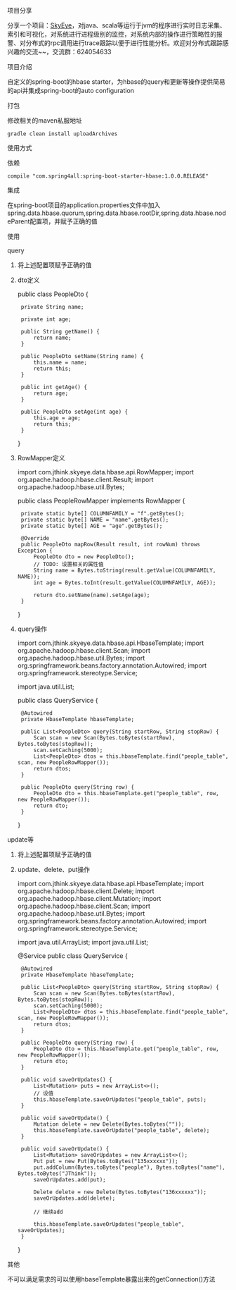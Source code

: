 项目分享

分享一个项目：[SkyEye](https://github.com/JThink/SkyEye)，对java、scala等运行于jvm的程序进行实时日志采集、索引和可视化，对系统进行进程级别的监控，对系统内部的操作进行策略性的报警、对分布式的rpc调用进行trace跟踪以便于进行性能分析。欢迎对分布式跟踪感兴趣的交流~~，交流群：624054633

项目介绍

自定义的spring-boot的hbase starter，为hbase的query和更新等操作提供简易的api并集成spring-boot的auto configuration

打包

修改相关的maven私服地址

    gradle clean install uploadArchives

使用方式

依赖

    compile "com.spring4all:spring-boot-starter-hbase:1.0.0.RELEASE"

集成

在spring-boot项目的application.properties文件中加入spring.data.hbase.quorum,spring.data.hbase.rootDir,spring.data.hbase.nodeParent配置项，并赋予正确的值

使用

query

1. 将上述配置项赋予正确的值
2. dto定义

    public class PeopleDto {
    
        private String name;
    
        private int age;
    
        public String getName() {
            return name;
        }
    
        public PeopleDto setName(String name) {
            this.name = name;
            return this;
        }
    
        public int getAge() {
            return age;
        }
    
        public PeopleDto setAge(int age) {
            this.age = age;
            return this;
        }
    }

1. RowMapper定义

    import com.jthink.skyeye.data.hbase.api.RowMapper;
    import org.apache.hadoop.hbase.client.Result;
    import org.apache.hadoop.hbase.util.Bytes;
    
    public class PeopleRowMapper implements RowMapper<PeopleDto> {
    
        private static byte[] COLUMNFAMILY = "f".getBytes();
        private static byte[] NAME = "name".getBytes();
        private static byte[] AGE = "age".getBytes();
    
        @Override
        public PeopleDto mapRow(Result result, int rowNum) throws Exception {
            PeopleDto dto = new PeopleDto();
            // TODO: 设置相关的属性值
            String name = Bytes.toString(result.getValue(COLUMNFAMILY, NAME));
            int age = Bytes.toInt(result.getValue(COLUMNFAMILY, AGE));
    
            return dto.setName(name).setAge(age);
        }
    }

1. query操作

    import com.jthink.skyeye.data.hbase.api.HbaseTemplate;
    import org.apache.hadoop.hbase.client.Scan;
    import org.apache.hadoop.hbase.util.Bytes;
    import org.springframework.beans.factory.annotation.Autowired;
    import org.springframework.stereotype.Service;
    
    import java.util.List;
    
    public class QueryService {
    
        @Autowired
        private HbaseTemplate hbaseTemplate;
    
        public List<PeopleDto> query(String startRow, String stopRow) {
            Scan scan = new Scan(Bytes.toBytes(startRow), Bytes.toBytes(stopRow));
            scan.setCaching(5000);
            List<PeopleDto> dtos = this.hbaseTemplate.find("people_table", scan, new PeopleRowMapper());
            return dtos;
        }
    
        public PeopleDto query(String row) {
            PeopleDto dto = this.hbaseTemplate.get("people_table", row, new PeopleRowMapper());
            return dto;
        }
    }

update等

1. 将上述配置项赋予正确的值
2. update、delete、put操作

    import com.jthink.skyeye.data.hbase.api.HbaseTemplate;
    import org.apache.hadoop.hbase.client.Delete;
    import org.apache.hadoop.hbase.client.Mutation;
    import org.apache.hadoop.hbase.client.Scan;
    import org.apache.hadoop.hbase.util.Bytes;
    import org.springframework.beans.factory.annotation.Autowired;
    import org.springframework.stereotype.Service;
    
    import java.util.ArrayList;
    import java.util.List;
    
    @Service
    public class QueryService {
    
        @Autowired
        private HbaseTemplate hbaseTemplate;
    
        public List<PeopleDto> query(String startRow, String stopRow) {
            Scan scan = new Scan(Bytes.toBytes(startRow), Bytes.toBytes(stopRow));
            scan.setCaching(5000);
            List<PeopleDto> dtos = this.hbaseTemplate.find("people_table", scan, new PeopleRowMapper());
            return dtos;
        }
    
        public PeopleDto query(String row) {
            PeopleDto dto = this.hbaseTemplate.get("people_table", row, new PeopleRowMapper());
            return dto;
        }
    
        public void saveOrUpdates() {
            List<Mutation> puts = new ArrayList<>();
            // 设值
            this.hbaseTemplate.saveOrUpdates("people_table", puts);
        }
    
        public void saveOrUpdate() {
            Mutation delete = new Delete(Bytes.toBytes(""));
            this.hbaseTemplate.saveOrUpdate("people_table", delete);
        }
        
        public void saveOrUpdate() {
            List<Mutation> saveOrUpdates = new ArrayList<>();
            Put put = new Put(Bytes.toBytes("135xxxxxx"));
            put.addColumn(Bytes.toBytes("people"), Bytes.toBytes("name"), Bytes.toBytes("JThink"));
            saveOrUpdates.add(put);
    
            Delete delete = new Delete(Bytes.toBytes("136xxxxxx"));
            saveOrUpdates.add(delete);
    
            // 继续add
    
            this.hbaseTemplate.saveOrUpdates("people_table", saveOrUpdates);
        }
    }

其他

不可以满足需求的可以使用hbaseTemplate暴露出来的getConnection()方法
